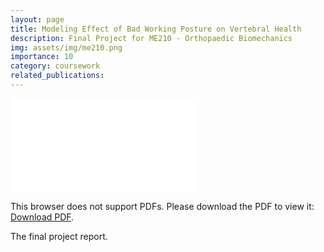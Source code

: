 ```yaml
---
layout: page
title: Modeling Effect of Bad Working Posture on Vertebral Health
description: Final Project for ME210 - Orthopaedic Biomechanics
img: assets/img/me210.png
importance: 10
category: coursework
related_publications:
---
```


<object data="../../assets/pdf/projects/ME210_Numi_Sveinsson_finalpaper.pdf" type="application/pdf" width="700px" height="700px">
    <embed src="../../assets/pdf/projects/ME210_Numi_Sveinsson_finalpaper.pdf">
        <p>This browser does not support PDFs. Please download the PDF to view it: <a href="../../assets/pdf/projects/ME210_Numi_Sveinsson_finalpaper.pdf">Download PDF</a>.</p>
    </embed>
</object>
<div class="caption">
    The final project report.
</div>
